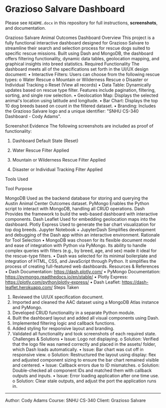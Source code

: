 # Grazioso Salvare Dashboard

Please see `README.docx` in this repository for full instructions, **screenshots**, and documentation.

Grazioso Salvare Animal Outcomes Dashboard
Overview
This project is a fully functional interactive dashboard designed for Grazioso Salvare to streamline their search and selection process for rescue dogs suited to specific rescue missions. Built using Dash and MongoDB, the dashboard offers filtering functionality, dynamic data tables, geolocation mapping, and graphical insights into breed statistics.
Required Functionality
The dashboard meets all of the specifications set forth in the UI/UX design document:
•	Interactive Filters: Users can choose from the following rescue types:
  o	Water Rescue
  o	Mountain or Wilderness Rescue
  o	Disaster or Individual Tracking
  o	Reset (View all records)
•	Data Table: Dynamically updates based on rescue type filter. Features include pagination, filtering, sorting, and single row selection.
•	Geolocation Map: Displays the selected animal's location using latitude and longitude.
•	Bar Chart: Displays the top 10 dog breeds based on count in the filtered dataset.
•	Branding: Includes the Grazioso Salvare logo and a unique identifier: "SNHU CS-340 Dashboard - Cody Adams".

Screenshot Evidence
The following screenshots are included as proof of functionality:
1.	Dashboard Default State (Reset)
 
 
2.	Water Rescue Filter Applied
 
 
3.	Mountain or Wilderness Rescue Filter Applied
 
 
4.	Disaster or Individual Tracking Filter Applied
 
 
Tools Used

Tool	Purpose

MongoDB	Used as the backend database for storing and querying the Austin Animal Center Outcomes dataset.
PyMongo	Enables the Python script to interact with MongoDB, handling all CRUD operations.
Dash	Provides the framework to build the web-based dashboard with interactive components.
Dash Leaflet	Used for embedding geolocation maps into the dashboard.
Plotly Express	Used to generate the bar chart visualization for top dog breeds.
Jupyter Notebook + JupyterDash	Simplifies development and debugging of the Dash app within an interactive environment.
Rationale for Tool Selection
  •	MongoDB was chosen for its flexible document model and ease of integration with Python via PyMongo. Its ability to handle complex queries with filters (e.g., by breed, age, and sex) made it ideal for the rescue-type filters.
  •	Dash was selected for its minimal boilerplate and integration of HTML, CSS, and JavaScript through Python. It simplifies the process of creating full-featured web dashboards.
  Resources & References
  •	Dash Documentation: https://dash.plotly.com/
  •	PyMongo Documentation: https://pymongo.readthedocs.io/en/stable/
  •	Plotly Express: https://plotly.com/python/plotly-express/
  •	Dash Leaflet: https://dash-leaflet.herokuapp.com/
Steps Taken
  1.	Reviewed the UI/UX specification document.
  2.	Imported and cleaned the AAC dataset using a MongoDB Atlas instance and PyMongo.
  3.	Developed CRUD functionality in a separate Python module.
  4.	Built the dashboard layout and added all visual components using Dash.
  5.	Implemented filtering logic and callback functions.
  6.	Added styling for responsive layout and branding.
  7.	Validated all functionality and took screenshots of each required state.
Challenges & Solutions
  •	Issue: Logo not displaying.
  o	Solution: Verified that the logo file was named correctly and placed in the assets/ folder, which Dash loads automatically.
  •	Issue: Bar chart was cut off in responsive view.
  o	Solution: Restructured the layout using display: flex and adjusted component sizing to ensure the bar chart remained visible and centered.
  •	Issue: Callback errors due to ID mismatches.
  o	Solution: Double-checked all component IDs and matched them with callback outputs and inputs.
  •	Issue: Error loading application after one time use.
  o	Solution: Clear stale outputs, and adjust the port the application runs in.
________________________________________
Author: Cody Adams
Course: SNHU CS-340
Client: Grazioso Salvare

